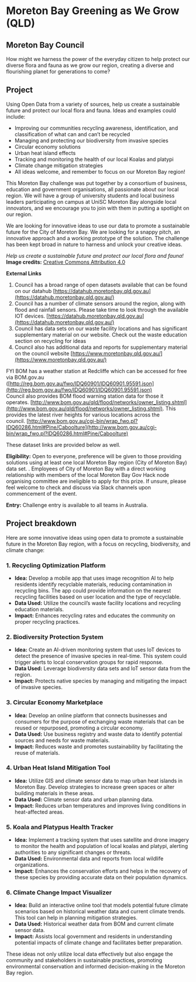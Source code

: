 # Moreton Bay Greening as We Grow (QLD)
## Moreton Bay Council
How might we harness the power of the everyday citizen to help protect our diverse flora and fauna as we grow our region, creating a diverse and flourishing planet for generations to come?
## Project
Using Open Data from a variety of sources, help us create a sustainable future and protect our local flora and fauna. Ideas and examples could include:  

- Improving our communities recycling awareness, identification, and classification of what can and can’t be recycled
- Managing and protecting our biodiversity from invasive species
- Circular economy solutions
- Urban heat island effects
- Tracking and monitoring the health of our local Koalas and platypi
- Climate change mitigation strategies
- All ideas welcome, and remember to focus on our Moreton Bay region!

This Moreton Bay challenge was put together by a consortium of business, education and government organisations, all passionate about our local region. We will have a group of university students and local business leaders participating on campus at UniSC Moreton Bay alongside local innovators, and we encourage you to join with them in putting a spotlight on our region.

We are looking for innovative ideas to use our data to promote a sustainable future for the City of Moreton Bay. We are looking for a snappy pitch, an innovative approach and a working prototype of the solution. The challenge has been kept broad in nature to harness and unlock your creative ideas.

_Help us create a sustainable future and protect our local flora and fauna!_  
**Image credits:** [Creative Commons Attribution 4.0](https://www.moretonbay.qld.gov.au/copyright)  

**External Links**  

1. Council has a broad range of open datasets available that can be found on our datahub [https://datahub.moretonbay.qld.gov.au](https://datahub.moretonbay.qld.gov.au/)
2. Council has a number of climate sensors around the region, along with flood and rainfall sensors. Please take time to look through the available IOT devices. [https://datahub.moretonbay.qld.gov.au](https://datahub.moretonbay.qld.gov.au/)
3. Council has data sets on our waste facility locations and has significant supplementary material on our website. Check out the waste education section on recycling for ideas
4. Council also has additional data and reports for supplementary material on the council website [https://www.moretonbay.qld.gov.au/](https://www.moretonbay.qld.gov.au/)

FYI BOM has a weather station at Redcliffe which can be accessed for free via BOM.gov.au ([http://reg.bom.gov.au/fwo/IDQ60901/IDQ60901.95591.json](http://reg.bom.gov.au/fwo/IDQ60901/IDQ60901.95591.json)  
Council also provides BOM flood warning station data for those it operates. [http://www.bom.gov.au/qld/flood/networks/owner_listing.shtml](http://www.bom.gov.au/qld/flood/networks/owner_listing.shtml). This provides the latest river heights for various locations across the council. [http://www.bom.gov.au/cgi-bin/wrap_fwo.pl?IDQ60286.html#Pine/Caboolture](http://www.bom.gov.au/cgi-bin/wrap_fwo.pl?IDQ60286.html#Pine/Caboolture)

These dataset links are provided below as well.

**Eligibility:** Open to everyone, preference will be given to those providing solutions using at least one local Moreton Bay region (City of Moreton Bay) data set. . Employees of City of Moreton Bay with a direct working relationship with members of the local Moreton Bay Gov Hack node organising committee are ineligible to apply for this prize. If unsure, please feel welcome to check and discuss via Slack channels upon commencement of the event.

**Entry:** Challenge entry is available to all teams in Australia.

## Project breakdown
Here are some innovative ideas using open data to promote a sustainable future in the Moreton Bay region, with a focus on recycling, biodiversity, and climate change:

### 1. **Recycling Optimization Platform**

- **Idea:** Develop a mobile app that uses image recognition AI to help residents identify recyclable materials, reducing contamination in recycling bins. The app could provide information on the nearest recycling facilities based on user location and the type of recyclable.
- **Data Used:** Utilize the council’s waste facility locations and recycling education materials.
- **Impact:** Enhances recycling rates and educates the community on proper recycling practices.

### 2. **Biodiversity Protection System**

- **Idea:** Create an AI-driven monitoring system that uses IoT devices to detect the presence of invasive species in real-time. This system could trigger alerts to local conservation groups for rapid response.
- **Data Used:** Leverage biodiversity data sets and IoT sensor data from the region.
- **Impact:** Protects native species by managing and mitigating the impact of invasive species.

### 3. **Circular Economy Marketplace**

- **Idea:** Develop an online platform that connects businesses and consumers for the purpose of exchanging waste materials that can be reused or repurposed, promoting a circular economy.
- **Data Used:** Use business registry and waste data to identify potential sources and needs for waste materials.
- **Impact:** Reduces waste and promotes sustainability by facilitating the reuse of materials.

### 4. **Urban Heat Island Mitigation Tool**

- **Idea:** Utilize GIS and climate sensor data to map urban heat islands in Moreton Bay. Develop strategies to increase green spaces or alter building materials in these areas.
- **Data Used:** Climate sensor data and urban planning data.
- **Impact:** Reduces urban temperatures and improves living conditions in heat-affected areas.

### 5. **Koala and Platypus Health Tracker**

- **Idea:** Implement a tracking system that uses satellite and drone imagery to monitor the health and population of local koalas and platypi, alerting authorities to any significant changes or threats.
- **Data Used:** Environmental data and reports from local wildlife organizations.
- **Impact:** Enhances the conservation efforts and helps in the recovery of these species by providing accurate data on their population dynamics.

### 6. **Climate Change Impact Visualizer**

- **Idea:** Build an interactive online tool that models potential future climate scenarios based on historical weather data and current climate trends. This tool can help in planning mitigation strategies.
- **Data Used:** Historical weather data from BOM and current climate sensor data.
- **Impact:** Assists local government and residents in understanding potential impacts of climate change and facilitates better preparation.

These ideas not only utilize local data effectively but also engage the community and stakeholders in sustainable practices, promoting environmental conservation and informed decision-making in the Moreton Bay region.